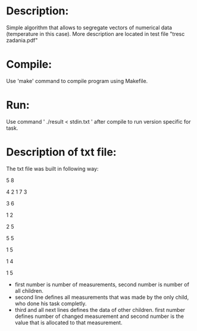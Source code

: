 Description:
===
Simple algorithm that allows to segregate vectors of numerical data (temperature in this case). 
More description are located in test file "tresc zadania.pdf" 

Compile:
===
Use 'make' command to compile program using Makefile.

Run:
===
Use command ' ./result < stdin.txt ' after compile to run version specific for task.

Description of txt file:
===
The txt file was built in following way:

5 8

4 2 1 7 3

3 6

1 2

2 5

5 5

1 5

1 4

1 5

- first number is number of measurements, second number is number of all children.
- second line defines all measurements that was made by the only child, who done his task completly.
- third and all next lines defines the data of other children. 
first number defines number of changed measurement and second number is the value that is allocated to that measurement. 
